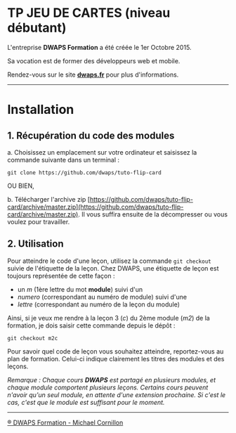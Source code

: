 # TP JEU DE CARTES (niveau débutant)
L'entreprise **DWAPS Formation** a été créée le 1er Octobre 2015.

Sa vocation est de former des développeurs web et mobile.

Rendez-vous sur le site **[dwaps.fr](http://dwaps.fr "DWAPS")** pour plus d'informations.

---

# Installation
## 1. Récupération du code des modules

  a. Choisissez un emplacement sur votre ordinateur et saisissez la commande suivante dans un terminal :
    
    git clone https://github.com/dwaps/tuto-flip-card

OU BIEN,

  b. Télécharger l'archive zip [https://github.com/dwaps/tuto-flip-card/archive/master.zip](https://github.com/dwaps/tuto-flip-card/archive/master.zip). Il vous suffira ensuite de la décompresser ou vous voulez pour travailler.


## 2. Utilisation
Pour atteindre le code d'une leçon, utilisez la commande `git checkout` suivie de l'étiquette de la leçon. Chez DWAPS, une étiquette de leçon est toujours représentée de cette façon :

* un *m* (1ère lettre du mot **module**) suivi d'un
* *numero* (correspondant au numéro de module) suivi d'une
* *lettre* (correspondant au numéro de la leçon du module)

Ainsi, si je veux me rendre à la leçon 3 (*c*) du 2ème module (*m2*) de la formation, je dois saisir cette commande depuis le dépôt :

    git checkout m2c

Pour savoir quel code de leçon vous souhaitez atteindre, reportez-vous au plan de formation. Celui-ci indique clairement les titres des modules et des leçons.

*Remarque : Chaque cours **DWAPS** est partagé en plusieurs modules, et chaque module comportent plusieurs leçons. Certains cours peuvent n'avoir qu'un seul module, en attente d'une extension prochaine. Si c'est le cas, c'est que le module est suffisant pour le moment.*

---

[® DWAPS Formation - Michael Cornillon](http://dwaps.fr "DWAPS")

